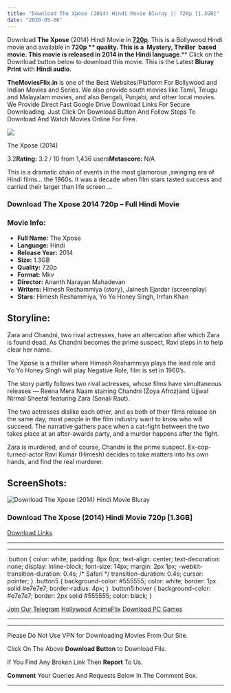 ```yaml
---
title: "Download The Xpose (2014) Hindi Movie Bluray || 720p [1.3GB]"
date: "2020-05-06"
---
```


Download **The Xpose** (2014) Hindi Movie in [**720p**](https://1moviesflix.com/720p-movies/). This is a Bollywood Hindi movie and available in **720p ** quality. This is a  **Mystery, Thriller**  based movie. This movie is released in **2014** in the Hindi language**.** Click on the Download button below to download this movie. This is the Latest **Bluray Print** with **Hindi audio**.

**TheMoviesFlix.in** is one of the Best Websites/Platform For Bollywood and Indian Movies and Series. We also provide south movies like Tamil, Telugu and Malayalam movies, and also Bengali, Punjabi, and other local movies. We Provide Direct Fast Google Drive Download Links For Secure Downloading. Just Click On Download Button And Follow Steps To Download And Watch Movies Online For Free.

[![](https://m.media-amazon.com/images/M/MV5BYjY3OWUwMGQtOGQ5MS00OTUyLWI2YmMtMmVlMmZmMjE4OWRiXkEyXkFqcGdeQXVyODE5NzE3OTE@._V1_SX300.jpg)](https://www.imdb.com/title/tt3645014/ "The Xpose")

The Xpose (2014)

3.2**Rating:** 3.2 / 10 from 1,436 users**Metascore:** N/A

This is a dramatic chain of events in the most glamorous ,swinging era of Hindi films... the 1960s. It was a decade when film stars tasted success and carried their larger than life screen ...

### Download The Xpose 2014 720p – Full Hindi Movie

### Movie Info:

- **Full Name:** The Xpose
- **Language:** Hindi
- **Release Year:** 2014
- **Size:** 1.3GB
- **Quality:** 720p
- **Format:** Mkv
- **Director:** Ananth Narayan Mahadevan
- **Writers:** Himesh Reshammiya (story), Jainesh Ejardar (screenplay)
- **Stars:** Himesh Reshammiya, Yo Yo Honey Singh, Irrfan Khan

## Storyline:

Zara and Chandni, two rival actresses, have an altercation after which Zara is found dead. As Chandni becomes the prime suspect, Ravi steps in to help clear her name.

The Xpose is a thriller where Himesh Reshammiya plays the lead role and Yo Yo Honey Singh will play Negative Role, film is set in 1960’s.

The story partly follows two rival actresses, whose films have simultaneous releases — Reena Mera Naam starring Chandni (Zoya Afroz)and Ujjwal Nirmal Sheetal featuring Zara (Sonali Raut).

The two actresses dislike each other, and as both of their films release on the same day, most people in the film industry want to know who will succeed. The narrative gathers pace when a cat-fight between the two takes place at an after-awards party, and a murder happens after the fight.

Zara is murdered, and of course, Chandni is the prime suspect. Ex-cop-turned-actor Ravi Kumar (Himesh) decides to take matters into his own hands, and find the real murderer.

## ScreenShots:

![Download The Xpose (2014) Hindi Movie Bluray](https://i.imgur.com/4cT37nz.jpg)

### Download The Xpose (2014) Hindi Movie 720p \[1.3GB\]

[Download Links](https://1moviesflix.com?a270777880=aE5VMzZOb1R1T29rWXNyeWF6clEyb3d5MGxPT3ZTck1TT25kZDRzTlRadFd3aHJUdDRISXVESTY3UEVORUJmN1ZJSHNOcjEvK3NWN0piMGxDTndSU0hZMmU3eFpQVVZJWHhvdlg1Z2RNOUU9)

* * *

* * *

.button { color: white; padding: 8px 6px; text-align: center; text-decoration: none; display: inline-block; font-size: 14px; margin: 2px 1px; -webkit-transition-duration: 0.4s; /\* Safari \*/ transition-duration: 0.4s; cursor: pointer; } .button5 { background-color: #555555; color: white; border: 1px solid #e7e7e7; border-radius: 4px; } .button5:hover { background-color: #e7e7e7; border: 2px solid #555555; color: black; }

[Join Our Telegram](http://gdrivepro.xyz/join.php) [Hollywood](https://moviesverse.com/) [AnimeFlix](https://animeflix.in/) [Download PC Games](https://gamesflix.net/)  

* * *

* * *

  

Please Do Not Use VPN for Downloading Movies From Our Site.

Click On The Above **Download Button** to Download File.

If You Find Any Broken Link Then **Report** To Us.

**Comment** Your Queries And Requests Below In The Comment Box.

* * *
